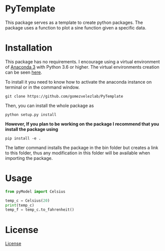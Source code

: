 # PyTemplate

This package serves as a template to create python packages. The package uses a function to plot a sine function given a specific data.

# Installation

This package has no requirements. I encourage using a virtual environment of [Anaconda 3](https://www.anaconda.com/products/individual) with Python 3.6 or higher. The virtual environments creation can be seen [here](https://docs.conda.io/projects/conda/en/latest/user-guide/tasks/manage-environments.html).

To install it you need to know how to activate the anaconda instance on terminal or in the command window.

```
git clone https://github.com/gomezvelezlab/PyTemplate
```

Then, you can install the whole package as

```
python setup.py install
```

**However, If you plan to be working on the package I recommend that you install the package using**
```
pip install -e .
```

The latter command installs the package in the bin folder but creates a link to this folder, thus any modification in this folder will be available when importing the package.

# Usage

```python
from pyModel import Celsius

temp_c = Celsius(20)
print(temp_c)
temp_f = temp_c.to_fahrenheit()

```

# License
[License](https://github.com/DGD042/pycomsol/blob/master/LICENSE)
